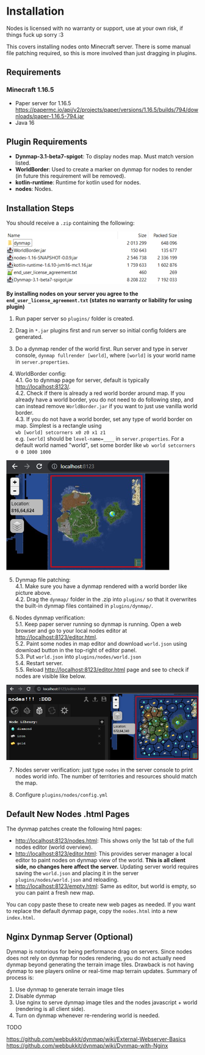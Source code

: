 # Installation
Nodes is licensed with no warranty or support, use at your own risk, if things fuck up sorry :3

This covers installing nodes onto Minecraft server.
There is some manual file patching required, so this is more
involved than just dragging in plugins.

## Requirements

### Minecraft 1.16.5
- Paper server for 1.16.5 <https://papermc.io/api/v2/projects/paper/versions/1.16.5/builds/794/downloads/paper-1.16.5-794.jar>
- Java 16

## Plugin Requirements
- **Dynmap-3.1-beta7-spigot**: To display nodes map. Must match version listed.
- **WorldBorder**: Used to create a marker on dynmap for nodes to render (in future this requirement will be removed).
- **kotlin-runtime**: Runtime for kotlin used for nodes.
- **nodes**: Nodes.

## Installation Steps
You should receive a `.zip` containing the following:

![Nodes zip folder](images/install_nodes_zip.png)

**By installing nodes on your server you agree to the
`end_user_license_agreement.txt` (states no warranty or liability
for using plugin)**

1. Run paper server so `plugins/` folder is created.

2. Drag in `*.jar` plugins first and run server so initial
config folders are generated.

3. Do a dynmap render of the world first. Run server and type in
   server console, `dynmap fullrender [world]`, where `[world]` is your
   world name in `server.properties`.

4. WorldBorder config:  
     4.1. Go to dynmap page for server, default is typically
         <http://localhost:8123/>.  
     4.2. Check if there is already a red world border around map.
          If you already have a world border, you do not need to
          do following step, and can instead remove `WorldBorder.jar`
          if you want to just use vanilla world border.  
     4.3. If you do not have a world border, set any type of world
          border on map. Simplest is a rectangle using  
          ```
          wb [world] setcorners x0 z0 x1 z1
          ```  
          e.g. `[world]` should be `level-name=____` in `server.properties`.
          For a default world named "world", set some border like
          `wb world setcorners 0 0 1000 1000`

![Dynmap with world border](images/install_dynmap_with_border.png)

5. Dynmap file patching:  
     4.1. Make sure you have a dynmap rendered with a world border
          like picture above.  
     4.2. Drag the `dynmap/` folder in the .zip into `plugins/`
          so that it overwrites the built-in dynmap files
          contained in `plugins/dynmap/`.  

6. Nodes dynmap verification:  
     5.1. Keep paper server running so dynmap is running. Open a
          web browser and go to your local nodes editor at
          <http://localhost:8123/editor.html>.  
     5.2. Paint some nodes in map editor and download `world.json`
          using download button in the top-right of editor panel.  
     5.3. Put `world.json` into `plugins/nodes/world.json`  
     5.4. Restart server.  
     5.5. Reload <http://localhost:8123/editor.html> page and see
          to check if nodes are visible like below.  

![Dynmap with world border](images/install_dynmap_with_nodes.png)

7. Nodes server verification: just type `nodes` in the server
console to print nodes world info. The number of territories and
resources should match the map.

8. Configure `plugins/nodes/config.yml`

## Default New Nodes .html Pages
The dynmap patches create the following html pages:
- <http://localhost:8123/nodes.html>: This shows only the 1st tab of the
   full nodes editor (world overview).
- <http://localhost:8123/editor.html>: This provides server manager
   a local editor to paint nodes on dynmap view of the world.
   **This is all client side, no changes here affect the server.**
   Updating server world requires saving the `world.json` and placing
   it in the server `plugins/nodes/world.json` and reloading.
- <http://localhost:8123/empty.html>: Same as editor, but world is
   empty, so you can paint a fresh new map.

You can copy paste these to create new web pages as needed.
If you want to replace the default dynmap page, copy the
`nodes.html` into a new `index.html`.

## Nginx Dynmap Server (Optional)
Dynmap is notorious for being performance drag on servers.
Since nodes does not rely on dynmap for nodes rendering,
you do not actually need dynmap beyond generating the terrain
image tiles. Drawback is not having dynmap to see players
online or real-time map terrain updates. Summary of process is:

1. Use dynmap to generate terrain image tiles
2. Disable dynmap
3. Use nginx to serve dynmap image tiles and the nodes
javascript + world (rendering is all client side).
4. Turn on dynmap whenever re-rendering world is needed.

TODO

<https://github.com/webbukkit/dynmap/wiki/External-Webserver-Basics>  
<https://github.com/webbukkit/dynmap/wiki/Dynmap-with-Nginx>  